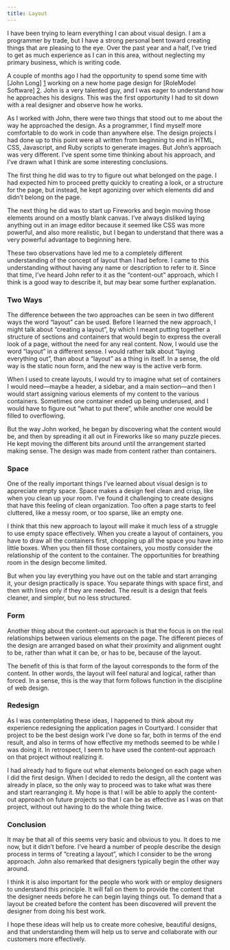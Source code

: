 ```yaml
---
title: Layout
---
```


I have been trying to learn everything I can about visual design. I am a
programmer by trade, but I have a strong personal bent toward creating things
that are pleasing to the eye. Over the past year and a half, I’ve tried to get
as much experience as I can in this area, without neglecting my primary
business, which is writing code.

A couple of months ago I had the opportunity to spend some time with [John Long] [1]
working on a new home page design for [RoleModel Software] [2]. John is a very
talented guy, and I was eager to understand how he approaches his designs. This
was the first opportunity I had to sit down with a real designer and observe
how he works.

  [1]: http://wiseheartdesign.com
  [2]: http://rolemodelsoftware.com

As I worked with John, there were two things that stood out to me about the way
he approached the design. As a programmer, I find myself more comfortable to do
work in code than anywhere else. The design projects I had done up to this
point were all written from beginning to end in HTML, CSS, Javascript, and Ruby
scripts to generate images. But John’s approach was very different. I’ve spent
some time thinking about his approach, and I’ve drawn what I think are some
interesting conclusions.

The first thing he did was to try to figure out what belonged on the page. I
had expected him to proceed pretty quickly to creating a look, or a structure
for the page, but instead, he kept agonizing over which elements did and didn’t
belong on the page.

The next thing he did was to start up Fireworks and begin moving those elements
around on a mostly blank canvas. I’ve always disliked laying anything out in an
image editor because it seemed like CSS was more powerful, and also more
realistic, but I began to understand that there was a very powerful advantage
to beginning here.

These two observations have led me to a completely different understanding of
the concept of layout than I had before. I came to this understanding without
having any name or description to refer to it. Since that time, I’ve heard John
refer to it as the “content-out” approach, which I think is a good way to
describe it, but may bear some further explanation.

### Two Ways

The difference between the two approaches can be seen in two different ways the
word “layout” can be used. Before I learned the new approach, I might talk
about “creating a layout”, by which I meant putting together a structure of
sections and containers that would begin to express the overall look of a page,
without the need for any real content. Now, I would use the word “layout” in a
different sense. I would rather talk about “laying everything out”, than about
a “layout” as a thing in itself. In a sense, the old way is the static noun
form, and the new way is the active verb form.

When I used to create layouts, I would try to imagine what set of containers I
would need—maybe a header, a sidebar, and a main section—and then I would start
assigning various elements of my content to the various containers. Sometimes
one container ended up being underused, and I would have to figure out “what to
put there”, while another one would be filled to overflowing.

But the way John worked, he began by discovering what the content would be, and
then by spreading it all out in Fireworks like so many puzzle pieces. He kept
moving the different bits around until the arrangement started making sense.
The design was made from content rather than containers.

### Space

One of the really important things I’ve learned about visual design is to
appreciate empty space. Space makes a design feel clean and crisp, like when
you clean up your room. I’ve found it challenging to create designs that have
this feeling of clean organization. Too often a page starts to feel cluttered,
like a messy room, or too sparse, like an empty one.

I think that this new approach to layout will make it much less of a struggle
to use empty space effectively. When you create a layout of containers, you
have to draw all the containers first, chopping up all the space you have into
little boxes. When you then fill those containers, you mostly consider the
relationship of the content to the container. The opportunities for breathing
room in the design become limited.

But when you lay everything you have out on the table and start arranging it,
your design practically is space. You separate things with space first, and
then with lines only if they are needed. The result is a design that feels
cleaner, and simpler, but no less structured.

### Form

Another thing about the content-out approach is that the focus is on the real
relationships between various elements on the page. The different pieces of the
design are arranged based on what their proximity and alignment ought to be,
rather than what it can be, or has to be, because of the layout.

The benefit of this is that form of the layout corresponds to the form of the
content. In other words, the layout will feel natural and logical, rather than
forced. In a sense, this is the way that form follows function in the
discipline of web design.

### Redesign

As I was contemplating these ideas, I happened to think about my experience
redesigning the application pages in Courtyard. I consider that project to be
the best design work I’ve done so far, both in terms of the end result, and
also in terms of how effective my methods seemed to be while I was doing it. In
retrospect, I seem to have used the content-out approach on that project
without realizing it.

I had already had to figure out what elements belonged on each page when I did
the first design. When I decided to redo the design, all the content was
already in place, so the only way to proceed was to take what was there and
start rearranging it. My hope is that I will be able to apply the content-out
approach on future projects so that I can be as effective as I was on that
project, without out having to do the whole thing twice.

### Conclusion

It may be that all of this seems very basic and obvious to you. It does to me
now, but it didn’t before. I’ve heard a number of people describe the design
process in terms of “creating a layout”, which I consider to be the wrong
approach. John also remarked that designers typically begin the other way
around.

I think it is also important for the people who work with or employ designers
to understand this principle. It will fall on them to provide the content that
the designer needs before he can begin laying things out. To demand that a
layout be created before the content has been discovered will prevent the
designer from doing his best work.

I hope these ideas will help us to create more cohesive, beautiful designs, and
that understanding them will help us to serve and collaborate with our
customers more effectively.

